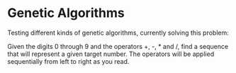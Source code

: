 # Genetic Algorithms
Testing different kinds of genetic algorithms, currently solving this problem:

Given the digits 0 through 9 and the operators +, -, * and /, find a sequence that will represent a given target number. The operators will be applied sequentially from left to right as you read.
